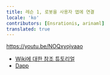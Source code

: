 ```yaml
---
title: 레슨 1, 로봇을 사용자 앱에 연결
locale: 'ko' 
contributors: [Ensrationis, arinaml]
translated: true
---
```


https://youtu.be/NOQxyojvaao

- [Wiki에 대한 참조 튜토리얼](https://wiki.robonomics.network/docs/get-weather-on-fuji-mountain/)
- [Dapp](https://dapp.robonomics.network/#/)